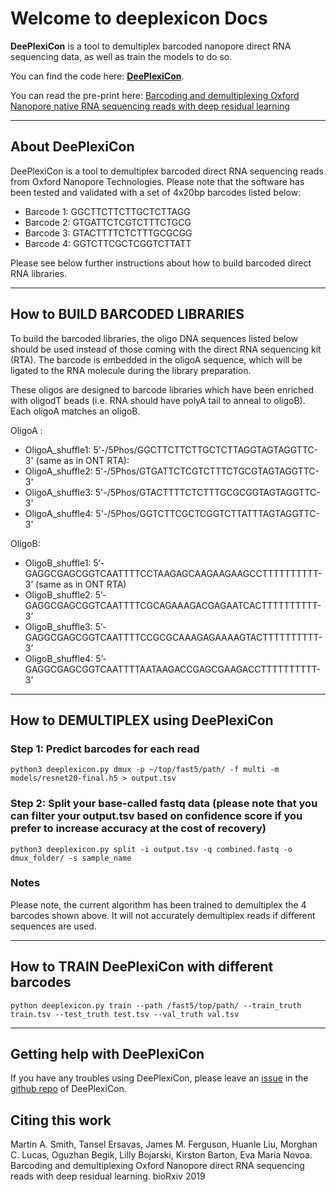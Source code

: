 # Welcome to deeplexicon Docs

**DeePlexiCon** is a tool to demultiplex barcoded nanopore direct RNA sequencing data, as well as train the models to do so.


You can find the code here: **[DeePlexiCon](https://github.com/Psy-Fer/deeplexicon)**.

You can read the pre-print here: [Barcoding and demultiplexing Oxford Nanopore native RNA sequencing reads with deep residual learning](https://www.biorxiv.org/content/10.1101/864322v2)

---

## About DeePlexiCon
DeePlexiCon is a tool to demultiplex barcoded direct RNA sequencing reads from Oxford Nanopore Technologies.
Please note that the software has been tested and validated with a set of 4x20bp barcodes listed below:                                     

- Barcode 1: GGCTTCTTCTTGCTCTTAGG
- Barcode 2: GTGATTCTCGTCTTTCTGCG
- Barcode 3: GTACTTTTCTCTTTGCGCGG
- Barcode 4: GGTCTTCGCTCGGTCTTATT

Please see below further instructions about how to build barcoded direct RNA libraries.

---

## How to BUILD BARCODED LIBRARIES

To build the barcoded libraries, the oligo DNA sequences listed below should be used instead of those coming with the direct RNA sequencing kit (RTA). The barcode is embedded in the oligoA sequence, which will be ligated to the RNA molecule during the library preparation.

These oligos are designed to barcode libraries which have been enriched with oligodT beads (i.e. RNA should have polyA tail to anneal to oligoB). Each oligoA matches an oligoB.

OligoA :

- OligoA_shuffle1: 5'-/5Phos/GGCTTCTTCTTGCTCTTAGGTAGTAGGTTC-3' (same as in ONT RTA):
- OligoA_shuffle2: 5'-/5Phos/GTGATTCTCGTCTTTCTGCGTAGTAGGTTC-3'
- OligoA_shuffle3: 5'-/5Phos/GTACTTTTCTCTTTGCGCGGTAGTAGGTTC-3'
- OligoA_shuffle4: 5'-/5Phos/GGTCTTCGCTCGGTCTTATTTAGTAGGTTC-3'

OligoB:

- OligoB_shuffle1: 5’-GAGGCGAGCGGTCAATTTTCCTAAGAGCAAGAAGAAGCCTTTTTTTTTT-3’  (same as in ONT RTA)
- OligoB_shuffle2: 5’-GAGGCGAGCGGTCAATTTTCGCAGAAAGACGAGAATCACTTTTTTTTTT-3’
- OligoB_shuffle3: 5’-GAGGCGAGCGGTCAATTTTCCGCGCAAAGAGAAAAGTACTTTTTTTTTT-3’
- OligoB_shuffle4: 5’-GAGGCGAGCGGTCAATTTTAATAAGACCGAGCGAAGACCTTTTTTTTTT-3’

---
## How to DEMULTIPLEX using DeePlexiCon

### Step 1: Predict barcodes for each read

    python3 deeplexicon.py dmux -p ~/top/fast5/path/ -f multi -m models/resnet20-final.h5 > output.tsv

### Step 2: Split your base-called fastq data (please note that you can filter your output.tsv based on confidence score if you prefer to increase accuracy at the cost of recovery)

    python3 deeplexicon.py split -i output.tsv -q combined.fastq -o dmux_folder/ -s sample_name

### Notes
Please note, the current algorithm has been trained to demultiplex the 4 barcodes shown above. It will not accurately demultiplex reads if different sequences are used.

----
## How to TRAIN DeePlexiCon with different barcodes

    python deeplexicon.py train --path /fast5/top/path/ --train_truth train.tsv --test_truth test.tsv --val_truth val.tsv

----
## Getting help with DeePlexiCon

If you have any troubles using DeePlexiCon, please leave an [issue](https://github.com/Psy-Fer/deeplexicon/issues) in the [github repo](https://github.com/Psy-Fer/deeplexicon) of DeePlexiCon.


## Citing this work

Martin A. Smith, Tansel Ersavas, James M. Ferguson, Huanle Liu, Morghan C. Lucas, Oguzhan Begik, Lilly Bojarski, Kirston Barton, Eva Maria Novoa. Barcoding and demultiplexing Oxford Nanopore direct RNA sequencing reads with deep residual learning. bioRxiv 2019
